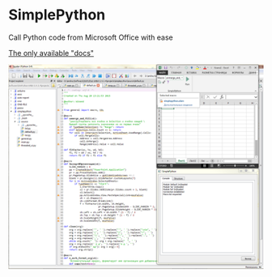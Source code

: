 # SimplePython
Call Python code from Microsoft Office with ease

[The only available "docs"](https://github.com/Winand/SimplePython/issues/1)

![Screenshot](/screenshot.png?raw=true "Spyder, SimplePython, Microsoft Excel")
